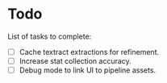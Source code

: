 # Todo

List of tasks to complete:

-   [ ] Cache textract extractions for refinement.
-   [ ] Increase stat collection accuracy.
-   [ ] Debug mode to link UI to pipeline assets.
